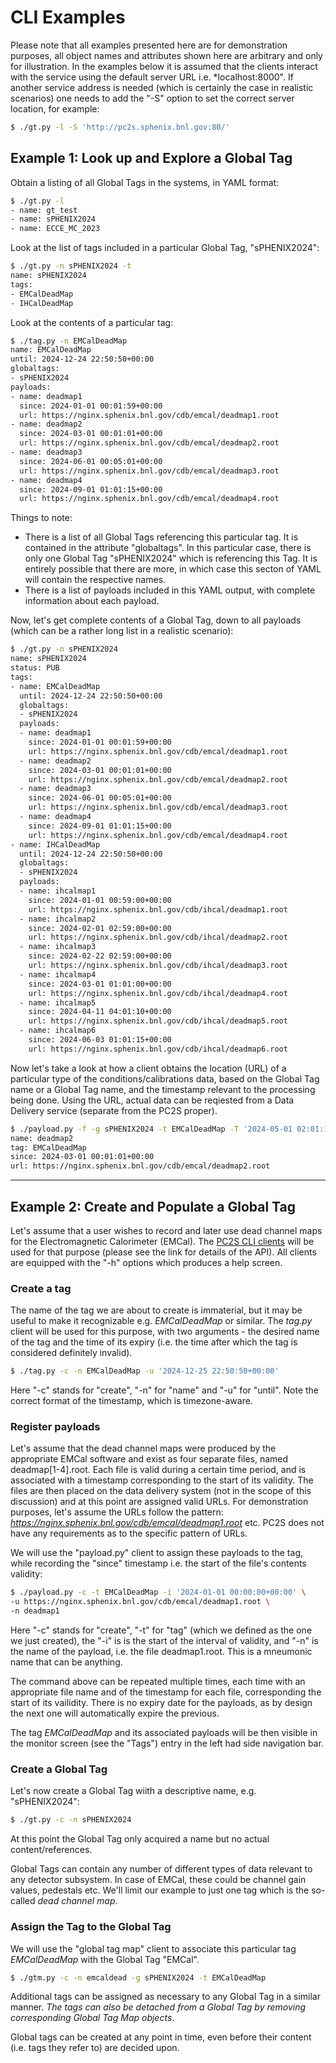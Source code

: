 # CLI Examples

Please note that all examples presented here are for demonstration
purposes, all object names and attributes shown here are arbitrary
and only for illustration. In the examples below it is assumed
that the clients interact with the service using the default server
URL i.e. *localhost:8000". If another service address is needed (which
is certainly the case in realistic scenarios) one needs to add the "-S"
option to set the correct server location, for example:

```bash 
$ ./gt.py -l -S 'http://pc2s.sphenix.bnl.gov:80/'
```

## Example 1: Look up and Explore a Global Tag
Obtain a listing of all Global Tags in the systems, in YAML format:

```bash
$ ./gt.py -l
- name: gt_test
- name: sPHENIX2024
- name: ECCE_MC_2023
```

Look at the list of tags included in a particular Global Tag, "sPHENIX2024":

```bash
$ ./gt.py -n sPHENIX2024 -t
name: sPHENIX2024
tags:
- EMCalDeadMap
- IHCalDeadMap
```

Look at the contents of a particular tag:

```bash
$ ./tag.py -n EMCalDeadMap
name: EMCalDeadMap
until: 2024-12-24 22:50:50+00:00
globaltags:
- sPHENIX2024
payloads:
- name: deadmap1
  since: 2024-01-01 00:01:59+00:00
  url: https://nginx.sphenix.bnl.gov/cdb/emcal/deadmap1.root
- name: deadmap2
  since: 2024-03-01 00:01:01+00:00
  url: https://nginx.sphenix.bnl.gov/cdb/emcal/deadmap2.root
- name: deadmap3
  since: 2024-06-01 00:05:01+00:00
  url: https://nginx.sphenix.bnl.gov/cdb/emcal/deadmap3.root
- name: deadmap4
  since: 2024-09-01 01:01:15+00:00
  url: https://nginx.sphenix.bnl.gov/cdb/emcal/deadmap4.root


```

Things to note:

* There is a list of all Global Tags referencing this particular tag. It is contained
in the attribute "globaltags". In this particular case, there is only one Global Tag "sPHENIX2024" which is referencing this Tag. It is entirely possible that there are more, in which case this secton of YAML will contain the respective names.
* There is a list of payloads included in this YAML output, with complete information
about each payload.

Now, let's get complete contents of a Global Tag, down to all payloads (which can be
a rather long list in a realistic scenario):

```bash
$ ./gt.py -n sPHENIX2024
name: sPHENIX2024
status: PUB
tags:
- name: EMCalDeadMap
  until: 2024-12-24 22:50:50+00:00
  globaltags:
  - sPHENIX2024
  payloads:
  - name: deadmap1
    since: 2024-01-01 00:01:59+00:00
    url: https://nginx.sphenix.bnl.gov/cdb/emcal/deadmap1.root
  - name: deadmap2
    since: 2024-03-01 00:01:01+00:00
    url: https://nginx.sphenix.bnl.gov/cdb/emcal/deadmap2.root
  - name: deadmap3
    since: 2024-06-01 00:05:01+00:00
    url: https://nginx.sphenix.bnl.gov/cdb/emcal/deadmap3.root
  - name: deadmap4
    since: 2024-09-01 01:01:15+00:00
    url: https://nginx.sphenix.bnl.gov/cdb/emcal/deadmap4.root
- name: IHCalDeadMap
  until: 2024-12-24 22:50:50+00:00
  globaltags:
  - sPHENIX2024
  payloads:
  - name: ihcalmap1
    since: 2024-01-01 00:59:00+00:00
    url: https://nginx.sphenix.bnl.gov/cdb/ihcal/deadmap1.root
  - name: ihcalmap2
    since: 2024-02-01 02:59:00+00:00
    url: https://nginx.sphenix.bnl.gov/cdb/ihcal/deadmap2.root
  - name: ihcalmap3
    since: 2024-02-22 02:59:00+00:00
    url: https://nginx.sphenix.bnl.gov/cdb/ihcal/deadmap3.root
  - name: ihcalmap4
    since: 2024-03-01 01:01:00+00:00
    url: https://nginx.sphenix.bnl.gov/cdb/ihcal/deadmap4.root
  - name: ihcalmap5
    since: 2024-04-11 04:01:10+00:00
    url: https://nginx.sphenix.bnl.gov/cdb/ihcal/deadmap5.root
  - name: ihcalmap6
    since: 2024-06-03 01:01:15+00:00
    url: https://nginx.sphenix.bnl.gov/cdb/ihcal/deadmap6.root
```

Now let's take a look at how a client obtains the location (URL)
of a particular type of the conditions/calibrations data, based on the Global Tag name
or a Global Tag name, and the timestamp relevant to the processing being done. Using the URL,
actual data can be reqiested from a Data Delivery service (separate from the PC2S proper).

```bash
$ ./payload.py -f -g sPHENIX2024 -t EMCalDeadMap -T '2024-05-01 02:01:14+00:00'
name: deadmap2
tag: EMCalDeadMap
since: 2024-03-01 00:01:01+00:00
url: https://nginx.sphenix.bnl.gov/cdb/emcal/deadmap2.root
```

---

## Example 2: Create and Populate a Global Tag

Let's assume that a user wishes to record and later use dead channel maps
for the Electromagnetic Calorimeter (EMCal). The [PC2S CLI clients](/clients)
will be used for that purpose (please see the link for details of the API).
All clients are equipped with the "-h" options which produces a help screen.

### Create a tag

The name of the tag we are about to create is immaterial, but it may be useful
to make it recognizable e.g. *EMCalDeadMap* or similar. The *tag.py* client
will be used for this purpose, with two arguments - the desired name
of the tag and the time of its expiry (i.e. the time after which the tag
is considered definitely invalid).

```bash
$ ./tag.py -c -n EMCalDeadMap -u '2024-12-25 22:50:50+00:00'
```

Here "-c" stands for "create", "-n" for "name" and "-u" for "until".
Note the correct format of the timestamp, which is timezone-aware.

### Register payloads

Let's assume that the dead channel maps were produced by the appropriate
EMCal software and exist as four separate files, named deadmap[1-4].root.
Each file is valid during a certain time period, and is associated
with a timestamp corresponding to the start of its validity.
The files are then placed on the data delivery system (not in the scope
of this discussion) and at this point are assigned valid URLs. For demonstration
purposes, let's assume the URLs follow the pattern:
*https://nginx.sphenix.bnl.gov/cdb/emcal/deadmap1.root* etc.
PC2S does not have any requirements as to the specific pattern of URLs.

We will use the "payload.py" client to assign these payloads to the tag,
while recording the "since" timestamp i.e. the start of the file's contents
validity:

```bash
$ ./payload.py -c -t EMCalDeadMap -i '2024-01-01 00:00:00+00:00' \
-u https://nginx.sphenix.bnl.gov/cdb/emcal/deadmap1.root \
-n deadmap1
```

Here "-c" stands for "create", "-t" for "tag" (which we defined as the one
we just created), the "-i" is is the start of the interval of validity, and
"-n" is the name of the payload, i.e. the file deadmap1.root. This is a mneumonic
name that can be anything.

The command above can be repeated multiple times, each time with an appropriate
file name and of the timestamp for each file, corresponding
the start of its vailidity. There is no expiry date for the payloads, as by
design the next one will automatically expire the previous.

The tag *EMCalDeadMap* and its associated payloads will be then visible in the
monitor screen (see the "Tags") entry in the left had side navigation bar.

### Create a Global Tag

Let's now create a Global Tag wiith a descriptive name, e.g. "sPHENIX2024":

```bash
$ ./gt.py -c -n sPHENIX2024
```

At this point the Global Tag only acquired a name but no actual content/references.

Global Tags can contain any number of different types of data relevant
to any detector subsystem. In case of EMCal, these could be channel gain
values, pedestals etc. We'll limit our example to just one tag which
is the so-called *dead channel map*.

### Assign the Tag to the Global Tag

We will use the "global tag map" client to associate this particular tag
*EMCalDeadMap* with the Global Tag "EMCal".

```bash
$ ./gtm.py -c -n emcaldead -g sPHENIX2024 -t EMCalDeadMap

```

Additional tags can be assigned as necessary to any Global Tag in
a similar manner. *The tags can also be detached from a Global Tag by removing corresponding Global Tag Map objects*.

Global tags can be created at any point in time, even before
their content (i.e. tags they refer to) are decided upon.
